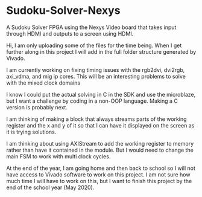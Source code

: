 
# Sudoku-Solver-Nexys
A Sudoku Solver FPGA using the Nexys Video board that takes input through HDMI and outputs to a screen using HDMI.

Hi, I am only uploading some of the files for the time being. When I get further along in this project I will add in the full folder structure generated by Vivado.

I am currently working on fixing timing issues with the rgb2dvi, dvi2rgb, axi_vdma, and mig ip cores. This will be an interesting problems to solve with the mixed clock domains

I know I could put the actual solving in C in the SDK and use the microblaze, but I want a challenge by coding in a non-OOP language. Making a C version is probably next.

I am thinking of making a block that always streams parts of the working register and the x and y of it so that I can have it displayed on the screen as it is trying solutions.

I am thinking about using AXIStream to add the working register to memory rather than have it contained in the module. But I would need to change the main FSM to work with multi clock cycles.

At the end of the year, I am going home and then back to school so I will not have access to Vivado software to work on this project. I am not sure how much time I will have to work on this, but I want to finish this project by the end of the school year (May 2020). 
